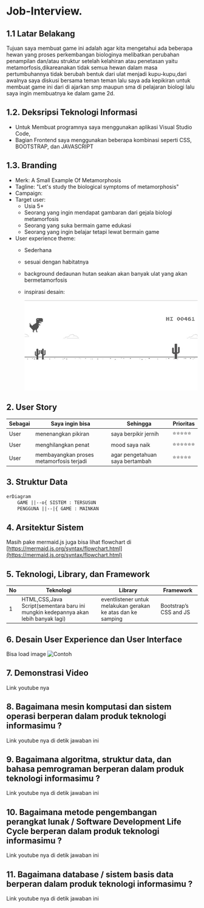 # Job-Interview.
## 1.1 Latar Belakang

Tujuan saya membuat game ini adalah agar kita mengetahui ada beberapa hewan yang proses perkembangan biologinya melibatkan perubahan penampilan dan/atau struktur setelah kelahiran atau penetasan yaitu metamorfosis,dikareanakan tidak semua hewan dalam masa pertumbuhannya tidak berubah bentuk dari ulat menjadi kupu-kupu,dari awalnya saya diskusi bersama teman teman lalu saya ada kepikiran untuk membuat game ini dari di ajarkan smp maupun sma di pelajaran biologi lalu saya ingin membuatnya ke dalam game 2d.

## 1.2. Deksripsi Teknologi Informasi

- Untuk Membuat programnya saya menggunakan aplikasi Visual Studio Code,
- Bagian Frontend saya menggunakan beberapa kombinasi seperti CSS, BOOTSTRAP, dan JAVASCRIPT

## 1.3. Branding

- Merk: A Small Example Of Metamorphosis
- Tagline: "Let's study the biological symptoms of metamorphosis"
- Campaign:  
- Target user:
    - Usia 5+
    - Seorang yang ingin mendapat gambaran dari gejala biologi metamorfosis
    - Seorang yang suka bermain game edukasi
    - Seorang yang ingin belajar tetapi lewat bermain game
- User experience theme:
    - Sederhana
    - sesuai dengan habitatnya
    - background dedaunan hutan seakan akan banyak ulat yang akan bermetamorfosis
    - inspirasi desain:
 
      
      ![inspirasi](/game-dino.jpg)

   

## 2. User Story
Sebagai | Saya ingin bisa | Sehingga | Prioritas
---|---|---|---
User | menenangkan pikiran | saya berpikir jernih | ⭐⭐⭐⭐⭐
User | menghilangkan penat | mood saya naik| ⭐⭐⭐⭐⭐⭐
User | membayangkan proses metamorfosis terjadi | agar pengetahuan saya bertambah | ⭐⭐⭐⭐⭐

## 3. Struktur Data


```mermaid
erDiagram
    GAME ||--o{ SISTEM : TERSUSUN
    PENGGUNA ||--|{ GAME : MAINKAN
```

## 4. Arsitektur Sistem

Masih pake mermaid.js juga bisa lihat flowchart di [https://mermaid.js.org/syntax/flowchart.html](https://mermaid.js.org/syntax/flowchart.html)

## 5. Teknologi, Library, dan Framework

No | Teknologi | Library | Framework
---|---|---|---
1 | HTML,CSS,Java Script(sementara baru ini mungkin kedepannya akan lebih banyak lagi) | eventlistener untuk melakukan gerakan ke atas dan ke samping | Bootstrap’s CSS and JS

## 6. Desain User Experience dan User Interface

Bisa load image 
![Contoh](https://fastly.picsum.photos/id/318/536/354.jpg?hmac=Ixy-wle80nudIR_cmnF1iY2y6rMUH7_9sk-BP1fTpM8)

## 7. Demonstrasi Video

Link youtube nya

## 8. Bagaimana mesin komputasi dan sistem operasi berperan dalam produk teknologi informasimu ?

Link youtube nya di detik jawaban ini

## 9. Bagaimana algoritma, struktur data, dan bahasa pemrograman berperan dalam produk teknologi informasimu ?

Link youtube nya di detik jawaban ini

## 10. Bagaimana metode pengembangan perangkat lunak / Software Development Life Cycle berperan dalam produk teknologi informasimu ?

Link youtube nya di detik jawaban ini

## 11. Bagaimana database / sistem basis data berperan dalam produk teknologi informasimu ?

Link youtube nya di detik jawaban ini
